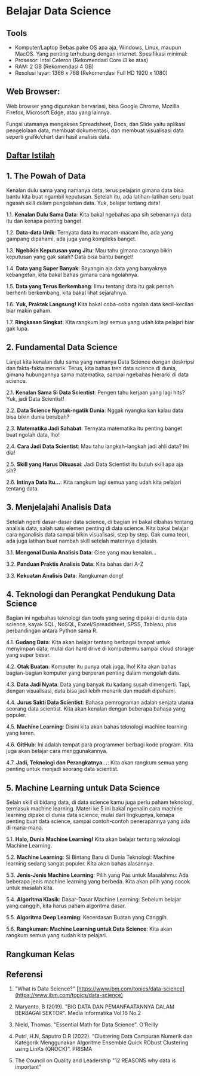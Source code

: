 # Belajar Data Science
## Tools
* Komputer/Laptop Bebas pake OS apa aja, Windows, Linux, maupun MacOS. Yang penting terhubung dengan internet. Spesifikasi minimal:
* Prosesor: Intel Celeron (Rekomendasi Core i3 ke atas)
* RAM: 2 GB (Rekomendasi 4 GB)
* Resolusi layar: 1366 x 768 (Rekomendasi Full HD 1920 x 1080)

## Web Browser:
Web browser yang digunakan bervariasi, bisa Google Chrome, Mozilla Firefox, Microsoft Edge, atau yang lainnya.

Fungsi utamanya mengakses Spreadsheet, Docs, dan Slide yaitu aplikasi pengelolaan data, membuat dokumentasi, dan membuat visualisasi data seperti grafik/chart dari hasil analisis data.
## [Daftar Istilah](https://github.com/Haertanto/datascience/blob/main/Daftar%20Istilah.md)
## 1. The Powah of Data
Kenalan dulu sama yang namanya data, terus pelajarin gimana data bisa bantu kita buat ngambil keputusan. Setelah itu, ada latihan-latihan seru buat ngasah skill dalam pengolahan data. Yuk, belajar tentang data!

1.1. **Kenalan Dulu Sama Data**: Kita bakal ngebahas apa sih sebenarnya data itu dan kenapa penting banget.

1.2. **Data-data Unik**: Ternyata data itu macam-macam lho, ada yang gampang dipahami, ada juga yang kompleks banget.

1.3. **Ngebikin Keputusan yang Jitu**: Mau tahu gimana caranya bikin keputusan yang gak salah? Data bisa bantu banget!

1.4. **Data yang Super Banyak**: Bayangin aja data yang banyaknya kebangetan, kita bakal bahas gimana cara ngolahnya.

1.5. **Data yang Terus Berkembang**: Ilmu tentang data itu gak pernah berhenti berkembang, kita bakal lihat sejarahnya.

1.6. **Yuk, Praktek Langsung!** Kita bakal coba-coba ngolah data kecil-kecilan biar makin paham.

1.7. **Ringkasan Singkat**: Kita rangkum lagi semua yang udah kita pelajari biar gak lupa.
## 2. Fundamental Data Science
Lanjut kita kenalan dulu sama yang namanya Data Science dengan deskripsi dan fakta-fakta menarik. Terus, kita bahas tren data science di dunia, gimana hubungannya sama matematika, sampai ngebahas hierarki di data science.

2.1. **Kenalan Sama Si Data Scientist**: Pengen tahu kerjaan yang lagi hits? Yuk, jadi Data Scientist!

2.2. **Data Science Ngotak-ngatik Dunia**: Nggak nyangka kan kalau data bisa bikin dunia berubah?

2.3. **Matematika Jadi Sahabat**: Ternyata matematika itu penting banget buat ngolah data, lho!

2.4. **Cara Jadi Data Scientist**: Mau tahu langkah-langkah jadi ahli data? Ini dia!

2.5. **Skill yang Harus Dikuasai**: Jadi Data Scientist itu butuh skill apa aja sih?

2.6. **Intinya Data Itu...**: Kita rangkum lagi semua yang udah kita pelajari tentang data.
## 3. Menjelajahi Analisis Data
Setelah ngerti dasar-dasar data science, di bagian ini bakal dibahas tentang analisis data, salah satu elemen penting di data science. Kita bakal belajar cara nganalisis data sampai bikin visualisasi, step by step. Gak cuma teori, ada juga latihan buat nambah skill setelah materinya dijelasin.

3.1. **Mengenal Dunia Analisis Data**: Ciee yang mau kenalan...

3.2. **Panduan Praktis Analisis Data**: Kita bahas dari A-Z

3.3. **Kekuatan Analisis Data**: Rangkuman dong!

## 4. Teknologi dan Perangkat Pendukung Data Science
Bagian ini ngebahas teknologi dan tools yang sering dipakai di dunia data science, kayak SQL, NoSQL, Excel/Spreadsheet, SPSS, Tableau, plus perbandingan antara Python sama R.

4.1. **Gudang Data**: Kita akan belajar tentang berbagai tempat untuk menyimpan data, mulai dari hard drive di komputermu sampai cloud storage yang super besar.

4.2. **Otak Buatan**: Komputer itu punya otak juga, lho! Kita akan bahas bagian-bagian komputer yang berperan penting dalam mengolah data.

4.3. **Data Jadi Nyata**: Data yang banyak itu kadang susah dimengerti. Tapi, dengan visualisasi, data bisa jadi lebih menarik dan mudah dipahami.

4.4. **Jurus Sakti Data Scientist**: Bahasa pemrograman adalah senjata utama seorang data scientist. Kita akan kenalan dengan beberapa bahasa yang populer.

4.5. **Machine Learning**: Disini kita akan bahas teknologi machine learning yang keren.

4.6. **GitHub**: Ini adalah tempat para programmer berbagi kode program. Kita juga akan belajar cara menggunakannya.

4.7. **Jadi, Teknologi dan Perangkatnya...**: Kita akan rangkum semua yang penting untuk menjadi seorang data scientist.
## 5. Machine Learning untuk Data Science
Selain skill di bidang data, di data science kamu juga perlu paham teknologi, termasuk machine learning. Materi ke 5 ini bakal ngenalin cara machine learning dipake di dunia data science, mulai dari lingkupnya, kenapa penting buat data science, sampai contoh-contoh penerapannya yang ada di mana-mana.

5.1. **Halo, Dunia Machine Learning!** Kita akan belajar tentang teknologi Machine Learning.

5.2. **Machine Learning**: Si Bintang Baru di Dunia Teknologi: Machine learning sedang sangat populer. Kita akan bahas alasannya.

5.3. **Jenis-Jenis Machine Learning**: Pilih yang Pas untuk Masalahmu: Ada beberapa jenis machine learning yang berbeda. Kita akan pilih yang cocok untuk masalah kita.

5.4. **Algoritma Klasik**: Dasar-Dasar Machine Learning: Sebelum belajar yang canggih, kita harus paham algoritma dasar.

5.5. **Algoritma Deep Learning**: Kecerdasan Buatan yang Canggih.

5.6. **Rangkuman: Machine Learning untuk Data Science**: Kita akan rangkum semua yang sudah kita pelajari.

## Rangkuman Kelas

## Referensi
1. "What is Data Science?" [https://www.ibm.com/topics/data-science](https://www.ibm.com/topics/data-science) 

2. Maryanto, B (2019). "BIG DATA DAN PEMANFAATANNYA DALAM BERBAGAI SEKTOR". Media Informatika Vol.16 No.2 

3. Nield, Thomas. "Essential Math for Data Science". O'Reilly 

4. Putri, H.N, Saputro D.R (2022). “Clustering Data Campuran Numerik dan Kategorik Menggunakan Algoritme Ensemble Quick RObust Clustering using LinKs (QROCK)”. PRISMA 

5. The Council on Quality and Leadership "12 REASONS why data is important" 

